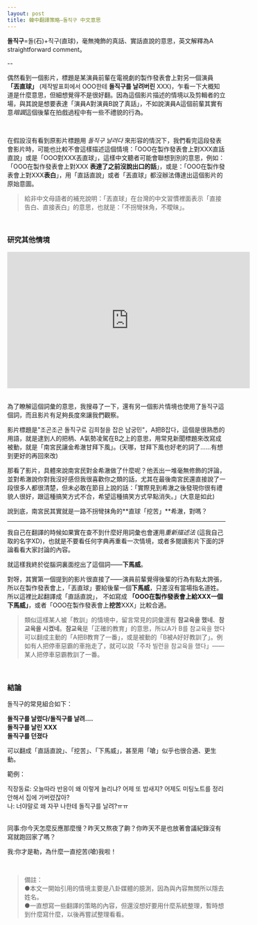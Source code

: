 ```yaml
---
layout: post
title: 韓中翻譯策略—돌직구 中文意思 
---
```


**돌직구**=돌(石)+직구(直球)，毫無掩飾的真話、實話直說的意思，英文解釋為A straightforward comment。


--

偶然看到一個影片，標題是某演員前輩在電視劇的製作發表會上對另一個演員 **「丟直球」** (제작발표회에서 OOO한테 **돌직구를 날려버린** XXX)，乍看一下大概知道是什麼意思，但細想覺得不是很好翻。因為這個影片描述的情境以及剪輯者的立場，與其說是想要表達「演員A對演員B說了真話」，不如說演員A這個前輩其實有意*暗諷*這個後輩在拍戲過程中有一些不禮貌的行為。

<br/>

在假設沒有看到原影片標題用 *돌직구 날려다* 來形容的情況下，我們看完這段發表會影片時，可能也比較不會這樣描述這個情境：「OOO在製作發表會上對XXX直話直說」或是「OOO對XXX丟直球」，這樣中文聽者可能會聯想到別的意思，例如：「OOO在製作發表會上對XXX **表達了之前沒說出口的話**」，或是：「OOO在製作發表會上對XXX**表白**」，用「直話直說」或者「丟直球」都沒辦法傳達出這個影片的原始意圖。


>給非中文母語者的補充說明：「丟直球」在台灣的中文習慣裡面表示「直接告白、直接表白」的意思，也就是：「不拐彎抹角，不曖昧」。


<br/>

### 研究其他情境

<div class="videowrapper">
<iframe width="560" height="315" src="https://www.youtube.com/embed/E0JU2TFzDAE" title="YouTube video player" frameborder="0" allow="accelerometer; autoplay; clipboard-write; encrypted-media; gyroscope; picture-in-picture" allowfullscreen></iframe>
</div>

<br/>

為了瞭解這個詞彙的意思，我搜尋了一下，還有另一個影片情境也使用了돌직구這個詞，而且影片有足夠長度來讓我們觀察。

影片標題是"조곤조곤 돌직구로 김희철을 잡은 남궁민"，A把B잡다，這個是很熟悉的用語，就是逮到人的把柄、A氣勢凌駕在B之上的意思，用常見新聞標題來改寫成被動，就是「南宮民讓金希澈甘拜下風」。(天哪，甘拜下風也好老的詞了……有想到更好的再回來改)

那看了影片，具體來說南宮民對金希澈做了什麼呢？他丟出一堆毫無修飾的評論，並對希澈說你對我沒好感但我很喜歡你之類的話，尤其在最後南宮民還直接說了一段很多人都很清楚，但未必敢在節目上說的話：「實際見到希澈之後發現你很有禮貌人很好，跟這種搞笑方式不合，希望這種搞笑方式早點消失。」(大意是如此)


說到底，南宮民其實就是一路不拐彎抹角的**直球「挖苦」**希澈，對嗎？


---

我自己在翻譯的時候如果實在查不到什麼好用詞彙也會運用*重新描述法* (這我自己取的名字XD)，也就是不要看任何字典再重看一次情境，或者多閱讀影片下面的評論看看大家討論的內容。

就這樣我終於從腦洞裏面挖出了這個詞——**下馬威**。

對呀，其實第一個提到的影片很直接了——演員前輩覺得後輩的行為有點太誇張，所以在製作發表會上，「丟直球」要給後輩一個**下馬威**，只差沒有當場指名道姓。所以這裡比起翻譯成「直話直說」， 不如寫成 **「OOO在製作發表會上給XXX一個下馬威」**，或者「OOO在製作發表會上**挖苦**XXX」比較合適。


> 類似這樣某人被「教訓」的情境中，留言常見的詞彙還有 **참교육을 했네**、**참교육을 시켰네**。**참교육**是「正確的教育」的意思，所以A가 B를 참교육을 했다 可以翻成主動的「A把B教育了一番」，或是被動的「B被A好好教訓了」。例如有人把停車惡霸的車拖走了，就可以說「주차 빌런을 참교육을 했다」——某人把停車惡霸教訓了一番。


<br/>

### 結論

돌직구的常見組合如下：


**돌직구를 날렸다/돌직구를 날려....** <br/>
**돌직구를 날린 XXX** <br/>
**돌직구를 던졌다**

可以翻成「直話直說」、「挖苦」、「下馬威」，甚至用「嗆」似乎也很合適、更生動。

範例：

직장동료: 오늘따라 반응이 왜 이렇게 늘리냐? 어제 또 밤새지? 어제도 미팅노트를 정리 안해서 집에 가버렸잖아? <br/>
나: 너야말로 왜 자꾸 나한테 돌직구를 날려?ㅠㅠ

<br/>
同事:你今天怎麼反應那麼慢？昨天又熬夜了齁？你昨天不是也放著會議紀錄沒有寫就跑回家了嗎？ <br/>

我:你才是勒，為什麼一直挖苦(嗆)我啦！


<br/>

> 備註：<br/> ●本文一開始引用的情境主要是八卦媒體的臆測，因為與內容無關所以隱去姓名。<br/> ●一直想寫一些翻譯的策略的內容，但還沒想好要用什麼系統整理，暫時想到什麼寫什麼，以後再嘗試整理看看。